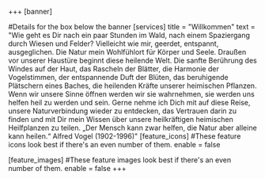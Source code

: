 +++
[banner]

#Details for the box below the banner
[services]
  title = "Willkommen"
  text = "Wie geht es Dir nach ein paar Stunden im Wald, nach einem Spaziergang durch Wiesen und Felder? Vielleicht wie mir, geerdet, entspannt, ausgeglichen. Die Natur mein Wohlfühlort für Körper und Seele. Draußen vor unserer Haustüre beginnt diese heilende Welt. Die sanfte Berührung des Windes auf der Haut, das Rascheln der Blätter, die Harmonie der Vogelstimmen, der entspannende Duft der Blüten, das beruhigende Plätschern eines Baches, die heilenden Kräfte unserer heimischen Pflanzen. Wenn wir unsere Sinne öffnen werden wir sie wahrnehmen, sie werden uns helfen heil zu werden und sein. Gerne nehme ich Dich mit auf diese Reise, unsere Naturverbindung wieder zu entdecken, das Vertrauen darin zu finden und mit Dir mein Wissen über unsere heilkräftigen heimischen Heilfplanzen zu teilen. „Der Mensch kann zwar helfen, die Natur aber alleine kann heilen.“ Alfred Vogel (1902-1996)"
[feature_icons]
  #These feature icons look best if there's an even number of them.
  enable = false

[feature_images]
#These feature images look best if there's an even number of them.
  enable = false
+++

